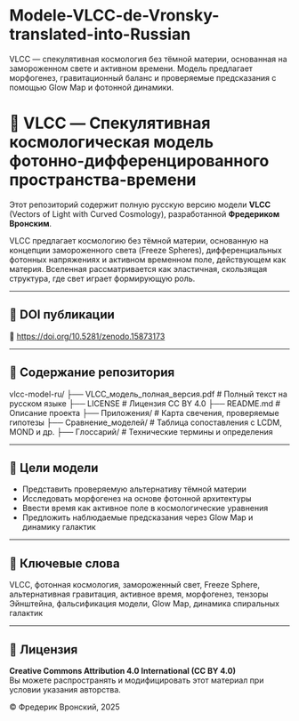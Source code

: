 # Modele-VLCC-de-Vronsky-translated-into-Russian
VLCC — спекулятивная космология без тёмной материи, основанная на замороженном свете и активном времени. Модель предлагает морфогенез, гравитационный баланс и проверяемые предсказания с помощью Glow Map и фотонной динамики.
# 🌌 VLCC — Спекулятивная космологическая модель фотонно-дифференцированного пространства-времени

Этот репозиторий содержит полную русскую версию модели **VLCC** (Vectors of Light with Curved Cosmology), разработанной **Фредериком Вронским**.

VLCC предлагает космологию без тёмной материи, основанную на концепции замороженного света (Freeze Spheres), дифференциальных фотонных напряжениях и активном временном поле, действующем как материя. Вселенная рассматривается как эластичная, скользящая структура, где свет играет формирующую роль.

---

## 📘 DOI публикации

🔗 https://doi.org/10.5281/zenodo.15873173

---

## 📂 Содержание репозитория

vlcc-model-ru/
├── VLCC_модель_полная_версия.pdf # Полный текст на русском языке
├── LICENSE # Лицензия CC BY 4.0
├── README.md # Описание проекта
├── Приложения/ # Карта свечения, проверяемые гипотезы
├── Сравнение_моделей/ # Таблица сопоставления с LCDM, MOND и др.
├── Глоссарий/ # Технические термины и определения 


---

## 🔭 Цели модели

- Представить проверяемую альтернативу тёмной материи
- Исследовать морфогенез на основе фотонной архитектуры
- Ввести время как активное поле в космологические уравнения
- Предложить наблюдаемые предсказания через Glow Map и динамику галактик

---

## 🔑 Ключевые слова

VLCC, фотонная космология, замороженный свет, Freeze Sphere, альтернативная гравитация, активное время, морфогенез, тензоры Эйнштейна, фальсификация модели, Glow Map, динамика спиральных галактик

---

## 📜 Лицензия

**Creative Commons Attribution 4.0 International (CC BY 4.0)**  
Вы можете распространять и модифицировать этот материал при условии указания авторства.

© Фредерик Вронский, 2025

